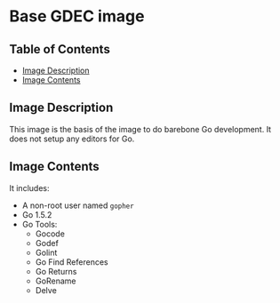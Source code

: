 # Base GDEC image

## Table of Contents
- [Image Description](#image-description)
- [Image Contents](#image-contents)

## Image Description
This image is the basis of the image to do barebone Go development. It does not setup any editors for Go.

## Image Contents
It includes:
- A non-root user named `gopher`
- Go 1.5.2
- Go Tools:
  - Gocode
  - Godef
  - Golint
  - Go Find References
  - Go Returns
  - GoRename
  - Delve
